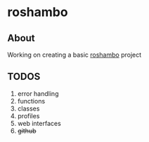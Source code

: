 # roshambo

## About
Working on creating a basic [roshambo](https://en.wikipedia.org/wiki/Rock_paper_scissors) project

## TODOS
1. error handling
2. functions
3. classes
4. profiles
5. web interfaces
6. ~~github~~